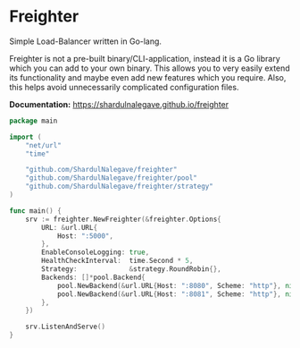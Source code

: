 
# Freighter
Simple Load-Balancer written in Go-lang.

Freighter is not a pre-built binary/CLI-application, instead it is a Go library which you can add to your own binary.
This allows you to very easily extend its functionality and maybe even add new features which you require. Also, this helps avoid unnecessarily complicated configuration files.

**Documentation:** https://shardulnalegave.github.io/freighter

```go
package main

import (
	"net/url"
	"time"

	"github.com/ShardulNalegave/freighter"
	"github.com/ShardulNalegave/freighter/pool"
	"github.com/ShardulNalegave/freighter/strategy"
)

func main() {
	srv := freighter.NewFreighter(&freighter.Options{
		URL: &url.URL{
			Host: ":5000",
		},
		EnableConsoleLogging: true,
		HealthCheckInterval:  time.Second * 5,
		Strategy:             &strategy.RoundRobin{},
		Backends: []*pool.Backend{
			pool.NewBackend(&url.URL{Host: ":8080", Scheme: "http"}, nil),
			pool.NewBackend(&url.URL{Host: ":8081", Scheme: "http"}, nil),
		},
	})

	srv.ListenAndServe()
}
```